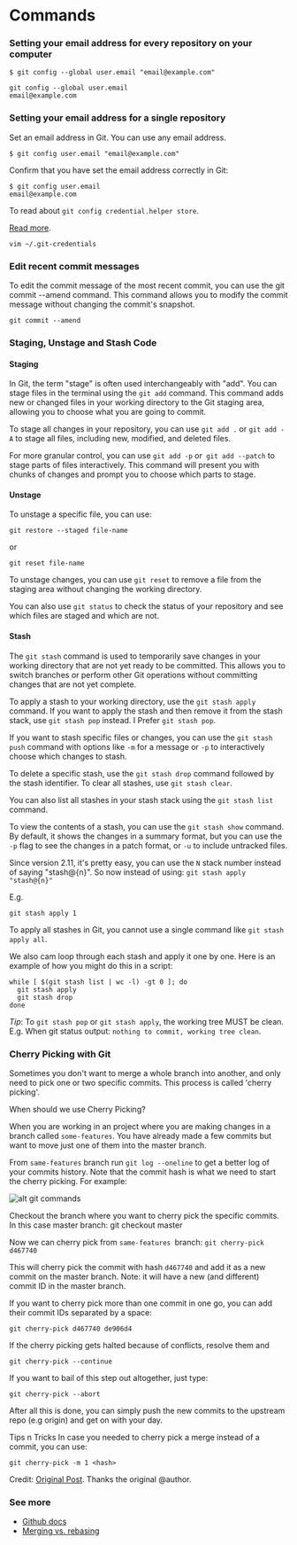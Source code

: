 # Commands

### Setting your email address for every repository on your computer

```
$ git config --global user.email "email@example.com"
```

```
git config --global user.email
email@example.com
```

### Setting your email address for a single repository

Set an email address in Git. You can use any email address.

```
$ git config user.email "email@example.com"
```

Confirm that you have set the email address correctly in Git:

```
$ git config user.email
email@example.com
```

To read about `git config credential.helper store`.

[Read more](https://git-scm.com/docs/git-credential-store).

`vim ~/.git-credentials`

### Edit recent commit messages

To edit the commit message of the most recent commit, you can use the git commit --amend command. This command allows you to modify the commit message without changing the commit's snapshot.
```
git commit --amend
```

### Staging, Unstage and Stash Code

#### Staging

In Git, the term "stage" is often used interchangeably with "add". You can stage files in the terminal using the `git add` command. This command adds new or changed files in your working directory to the Git staging area, allowing you to choose what you are going to commit.

To stage all changes in your repository, you can use `git add .` or `git add -A` to stage all files, including new, modified, and deleted files.

For more granular control, you can use `git add -p` or` git add --patch` to stage parts of files interactively. This command will present you with chunks of changes and prompt you to choose which parts to stage.

#### Unstage

To unstage a specific file, you can use:

```
git restore --staged file-name
```

or 

```
git reset file-name
```

To unstage changes, you can use `git reset` to remove a file from the staging area without changing the working directory.

You can also use `git status` to check the status of your repository and see which files are staged and which are not.

#### Stash

The `git stash` command is used to temporarily save changes in your working directory that are not yet ready to be committed. 
This allows you to switch branches or perform other Git operations without committing changes that are not yet complete.

To apply a stash to your working directory, use the `git stash apply` command. If you want to apply the stash and then remove it from the stash stack, use `git stash pop` instead. I Prefer `git stash pop`. 

If you want to stash specific files or changes, you can use the `git stash push` command with options like `-m` for a message or `-p` to interactively choose which changes to stash.

To delete a specific stash, use the `git stash drop` command followed by the stash identifier. To clear all stashes, use `git stash clear`.

You can also list all stashes in your stash stack using the `git stash list` command.

To view the contents of a stash, you can use the `git stash show` command. By default, it shows the changes in a summary format, but you can use the `-p` flag to see the changes in a patch format, or `-u` to include untracked files.

Since version 2.11, it's pretty easy, you can use the `N` stack number instead of saying "stash@{n}". So now instead of using: `git stash apply "stash@{n}"`

E.g. 
```
git stash apply 1
```

To apply all stashes in Git, you cannot use a single command like `git stash apply all`.

We also cam loop through each stash and apply it one by one. Here is an example of how you might do this in a script:

```
while [ $(git stash list | wc -l) -gt 0 ]; do
  git stash apply
  git stash drop
done

```

*Tip*: To `git stash pop` or `git stash apply`, the working tree MUST be clean. E.g. When git status output: `nothing to commit, working tree clean`.

### Cherry Picking with Git

Sometimes you don't want to merge a whole branch into another, and only need to pick one or two specific commits. This process is called 'cherry picking'.

When should we use Cherry Picking?

When you are working in an project where you are making changes in a branch called `some-features`. You have already made a few commits but want to move just one of them into the master branch.

From `same-features` branch run `git log --oneline` to get a better log of your commits history. Note that the commit hash is what we need to start the cherry picking. For example:

![alt git commands](https://www.previousnext.com.au/sites/default/files/styles/content_1x/public/2019-09/cherry-picking.png?itok=V9GZbHIt)

Checkout the branch where you want to cherry pick the specific commits. In this case master branch:
git checkout master

Now we can cherry pick from `same-features `branch:
`git cherry-pick d467740`

This will cherry pick the commit with hash `d467740` and add it as a new commit on the master branch. Note: it will have a new (and different) commit ID in the master branch.

If you want to cherry pick more than one commit in one go, you can add their commit IDs separated by a space:

```
git cherry-pick d467740 de906d4
```

If the cherry picking gets halted because of conflicts, resolve them and
```
git cherry-pick --continue
```

If you want to bail of this step out altogether, just type:
```
git cherry-pick --abort
```

After all this is done, you can simply push the new commits to the upstream repo (e.g origin) and get on with your day.

Tips n Tricks
In case you needed to cherry pick a merge instead of a commit, you can use:

```
git cherry-pick -m 1 <hash>
```

Credit: [Original Post](https://www.previousnext.com.au/blog/intro-cherry-picking-git). Thanks the original @author.


### See more
- [Github docs](https://help.github.com/en/enterprise/2.13/user/articles/setting-your-commit-email-address-in-git)
- [Merging vs. rebasing](https://www.atlassian.com/git/tutorials/merging-vs-rebasing)


